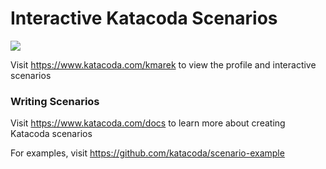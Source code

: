 # Interactive Katacoda Scenarios

[![](http://shields.katacoda.com/katacoda/kmarek/count.svg)](https://www.katacoda.com/kmarek "Get your profile on Katacoda.com")

Visit https://www.katacoda.com/kmarek to view the profile and interactive scenarios

### Writing Scenarios
Visit https://www.katacoda.com/docs to learn more about creating Katacoda scenarios

For examples, visit https://github.com/katacoda/scenario-example
